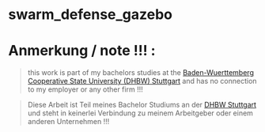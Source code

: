 # swarm_defense_gazebo

# Anmerkung / note !!! :

>this work is part of my bachelors studies at the [Baden-Wuerttemberg Cooperative State University (DHBW) Stuttgart](https://www.dhbw-stuttgart.de/en/about-us/) and has no connection to my employer or any other firm !!!

> Diese Arbeit ist Teil meines Bachelor Studiums an der [DHBW Stuttgart](https://www.dhbw-stuttgart.de/en/about-us/) und steht in keinerlei Verbindung zu meinem Arbeitgeber oder einem anderen Unternehmen !!!
